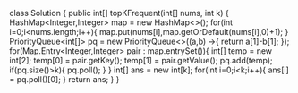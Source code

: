 class Solution {
    public int[] topKFrequent(int[] nums, int k) {
        HashMap<Integer,Integer> map = new HashMap<>();
        for(int i=0;i<nums.length;i++){
            map.put(nums[i],map.getOrDefault(nums[i],0)+1);
        }
        PriorityQueue<int[]> pq = new PriorityQueue<>((a,b) ->{
            return a[1]-b[1];
        });
        for(Map.Entry<Integer,Integer> pair : map.entrySet()){
            int[] temp = new int[2];
            temp[0] = pair.getKey();
            temp[1] = pair.getValue();
            pq.add(temp);
            if(pq.size()>k){
                pq.poll();
            }
        }
        int[] ans = new int[k];
        for(int i=0;i<k;i++){
            ans[i] = pq.poll()[0];
        }
        return ans;
    }
}